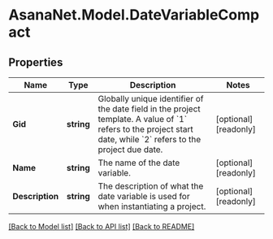 # AsanaNet.Model.DateVariableCompact

## Properties

Name | Type | Description | Notes
------------ | ------------- | ------------- | -------------
**Gid** | **string** | Globally unique identifier of the date field in the project template. A value of &#x60;1&#x60; refers to the project start date, while &#x60;2&#x60; refers to the project due date. | [optional] [readonly] 
**Name** | **string** | The name of the date variable. | [optional] [readonly] 
**Description** | **string** | The description of what the date variable is used for when instantiating a project. | [optional] [readonly] 

[[Back to Model list]](../README.md#documentation-for-models) [[Back to API list]](../README.md#documentation-for-api-endpoints) [[Back to README]](../README.md)

